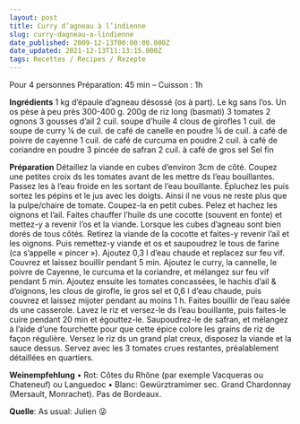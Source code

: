 ```yaml
---
layout: post
title: Curry d’agneau à l’indienne
slug: curry-dagneau-a-lindienne
date_published: 2009-12-13T00:00:00.000Z
date_updated: 2021-12-13T11:13:15.000Z
tags: Recettes / Recipes / Rezepte
---
```


Pour 4 personnes
Préparation: 45 min – Cuisson : 1h

**Ingrédients**
1 kg d’épaule d’agneau désossé (os à part). Le kg sans l’os. Un os pèse à peu près 300-400 g.
200g de riz long (basmati)
3 tomates
2 ognons
3 gousses d’ail
2 cuil. soupe d’huile
4 clous de girofles
1 cuil. de soupe de curry
¼ de cuil. de café de canelle en poudre
¼ de cuil. à café de poivre de cayenne
1 cuil. de café de curcuma en poudre
2 cuil. à café de coriandre en poudre
3 pincée de safran
2 cuil. à café de gros sel
Sel fin

**Préparation**
Détaillez la viande en cubes d’environ 3cm de côté. Coupez une petites croix ds les tomates avant de les mettre ds l’eau bouillantes. Passez les à l’eau froide en les sortant de l’eau bouillante. Épluchez les puis sortez les pépins et le jus avec les doigts. Ainsi il ne vous ne reste plus que la pulpe/chaire de tomate. Coupez-la en petit cubes.
Pelez et hachez les oignons et l’ail. Faites chauffer l’huile ds une cocotte (souvent en fonte) et mettez-y a revenir l’os et la viande. Lorsque les cubes d’agneau sont bien dorés de tous côtés. Retirez la viande de la cocotte et faites-y revenir l’ail et les oignons. Puis remettez-y viande et os et saupoudrez le tous de farine (ca s’appelle « pincer »). Ajoutez 0,3 l d’eau chaude et replacez sur feu vif. Couvrez et laissez bouillir pendant 5 min.
Ajoutez le curry, la cannelle, le poivre de Cayenne, le curcuma et la coriandre, et mélangez sur feu vif pendant 5 min. Ajoutez ensuite les tomates concassées, le hachis d’ail & d’oignons, les clous de girofle, le gros sel et 0,6 l d’eau chaude, puis couvrez et laissez mijoter pendant au moins 1 h.
Faites bouillir de l’eau salée ds une casserole. Lavez le riz et versez-le ds l’eau bouillante, puis faites-le cuire pendant 20 min et égouttez-le. Saupoudrez-le de safran, et mélangez à l’aide d’une fourchette pour que cette épice colore les grains de riz de façon régulière.
Versez le riz ds un grand plat creux, disposez la viande et la sauce dessus. Servez avec les 3 tomates crues restantes, préalablement détaillées en quartiers.

**Weinempfehlung**
•	Rot: Côtes du Rhône (par exemple Vacqueras ou Chateneuf) ou Languedoc
•	Blanc: Gewürztramimer sec. Grand Chardonnay (Mersault, Monrachet). Pas de Bordeaux.

**Quelle**: As usual: Julien 😜
